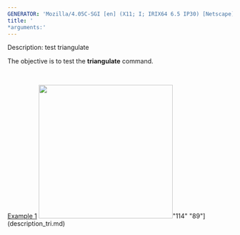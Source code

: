 ```yaml
---
GENERATOR: 'Mozilla/4.05C-SGI [en] (X11; I; IRIX64 6.5 IP30) [Netscape]'
title: '
*arguments:'
---
```


 Description: test triangulate

   The objective is to test the **triangulate** command.

    

   [Example 1](description_tri.md)
   <img height="300" width="300" src="https://lanl.github.io/LaGriT/assets/images/triang4_tn.gif">"114"
   "89"](description_tri.md)
